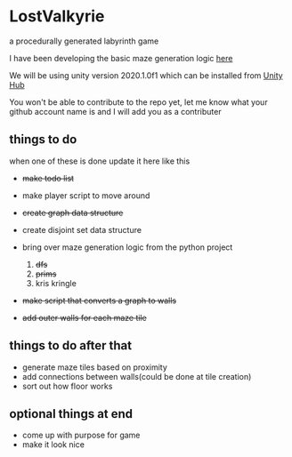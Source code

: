 # LostValkyrie

a procedurally generated labyrinth game

I have been developing the basic maze generation logic [here](https://github.com/Ben-Wunderlich/pylabyrinth)

We will be using unity version 2020.1.0f1 which can be installed from [Unity Hub](https://unity3d.com/get-unity/download)

You won't be able to contribute to the repo yet, let me know what your github account name is and I will add you as a contributer

## things to do
when one of these is done update it here like this
- ~~make todo list~~
- make player script to move around
- ~~create graph data structure~~
- create disjoint set data structure
- bring over maze generation logic from the python project
   1. ~~dfs~~  
   2. ~~prims~~  
   3. kris kringle  
   
- ~~make script that converts a graph to walls~~
- ~~add outer walls for each maze tile~~

## things to do after that
- generate maze tiles based on proximity
- add connections between walls(could be done at tile creation)
- sort out how floor works

## optional things at end
- come up with purpose for game
- make it look nice
